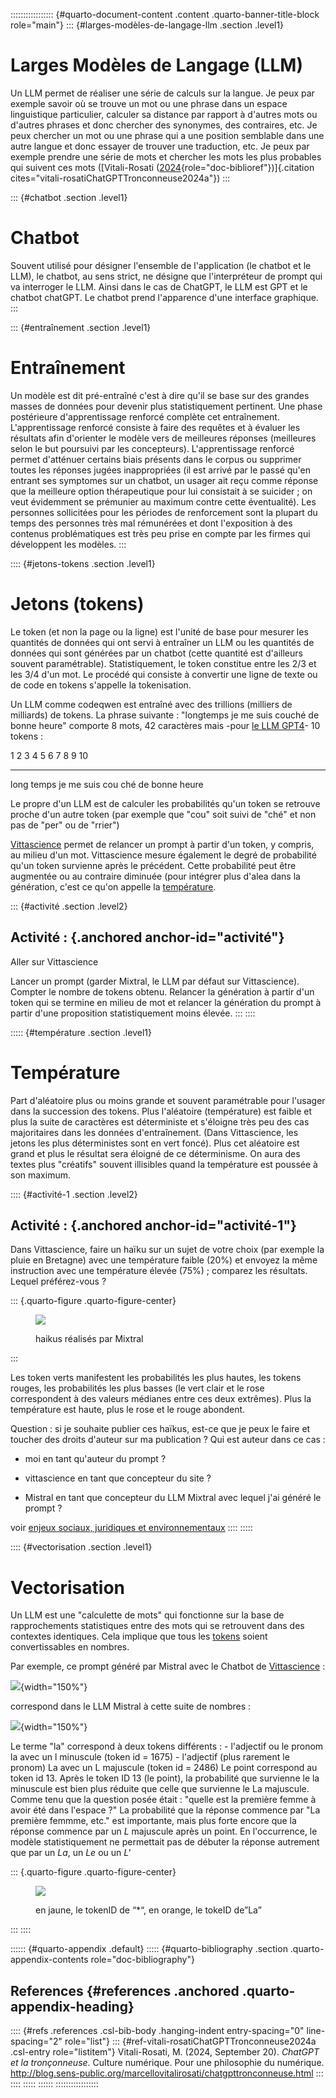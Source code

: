::::::::::::::::: {#quarto-document-content .content .quarto-banner-title-block role="main"}
::: {#larges-modèles-de-langage-llm .section .level1}
# Larges Modèles de Langage (LLM)

Un LLM permet de réaliser une série de calculs sur la langue. Je peux
par exemple savoir où se trouve un mot ou une phrase dans un espace
linguistique particulier, calculer sa distance par rapport à d'autres
mots ou d'autres phrases et donc chercher des synonymes, des contraires,
etc. Je peux chercher un mot ou une phrase qui a une position semblable
dans une autre langue et donc essayer de trouver une traduction, etc. Je
peux par exemple prendre une série de mots et chercher les mots les plus
probables qui suivent ces mots ([Vitali-Rosati
([2024](#ref-vitali-rosatiChatGPTTronconneuse2024a){role="doc-biblioref"})]{.citation
cites="vitali-rosatiChatGPTTronconneuse2024a"})
:::

::: {#chatbot .section .level1}
# Chatbot

Souvent utilisé pour désigner l'ensemble de l'application (le chatbot et
le LLM), le chatbot, au sens strict, ne désigne que l'interpréteur de
prompt qui va interroger le LLM. Ainsi dans le cas de ChatGPT, le LLM
est GPT et le chatbot chatGPT. Le chatbot prend l'apparence d'une
interface graphique.
:::

::: {#entraînement .section .level1}
# Entraînement

Un modèle est dit pré-entraîné c'est à dire qu'il se base sur des
grandes masses de données pour devenir plus statistiquement pertinent.
Une phase postérieure d'apprentissage renforcé complète cet
entraînement. L'apprentissage renforcé consiste à faire des requêtes et
à évaluer les résultats afin d'orienter le modèle vers de meilleures
réponses (meilleures selon le but poursuivi par les concepteurs).
L'apprentissage renforcé permet d'atténuer certains biais présents dans
le corpus ou supprimer toutes les réponses jugées inappropriées (il est
arrivé par le passé qu'en entrant ses symptomes sur un chatbot, un
usager ait reçu comme réponse que la meilleure option thérapeutique pour
lui consistait à se suicider ; on veut évidemment se prémunier au
maximum contre cette éventualité). Les personnes sollicitées pour les
périodes de renforcement sont la plupart du temps des personnes très mal
rémunérées et dont l'exposition à des contenus problématiques est très
peu prise en compte par les firmes qui développent les modèles.
:::

:::: {#jetons-tokens .section .level1}
# Jetons (tokens)

Le token (et non la page ou la ligne) est l'unité de base pour mesurer
les quantités de données qui ont servi à entraîner un LLM ou les
quantités de données qui sont générées par un chatbot (cette quantité
est d'ailleurs souvent paramétrable). Statistiquement, le token
constitue entre les 2/3 et les 3/4 d'un mot. Le procédé qui consiste à
convertir une ligne de texte ou de code en tokens s'appelle la
tokenisation.

Un LLM comme codeqwen est entraîné avec des trillions (milliers de
milliards) de tokens. La phrase suivante : "longtemps je me suis couché
de bonne heure" comporte 8 mots, 42 caractères mais -pour [le LLM
GPT4](https://platform.openai.com/tokenizer)- 10 tokens :

  1      2       3    4    5      6     7     8    9       10
  ------ ------- ---- ---- ------ ----- ----- ---- ------- -------
  long   temps   je   me   suis   cou   ché   de   bonne   heure

Le propre d'un LLM est de calculer les probabilités qu'un token se
retrouve proche d'un autre token (par exemple que "cou" soit suivi de
"ché" et non pas de "per" ou de "rrier")

[Vittascience](https://fr.vittascience.com/) permet de relancer un
prompt à partir d'un token, y compris, au milieu d'un mot. Vittascience
mesure également le degré de probabilité qu'un token survienne après le
précédent. Cette probabilité peut être augmentée ou au contraire
diminuée (pour intégrer plus d'alea dans la génération, c'est ce qu'on
appelle la [température](#température).

::: {#activité .section .level2}
## Activité : {.anchored anchor-id="activité"}

Aller sur Vittascience

Lancer un prompt (garder Mixtral, le LLM par défaut sur Vittascience).
Compter le nombre de tokens obtenu. Relancer la génération à partir d'un
token qui se termine en milieu de mot et relancer la génération du
prompt à partir d'une proposition statistiquement moins élevée.
:::
::::

::::: {#température .section .level1}
# Température

Part d'aléatoire plus ou moins grande et souvent paramétrable pour
l'usager dans la succession des tokens. Plus l'aléatoire (température)
est faible et plus la suite de caractères est déterministe et s'éloigne
très peu des cas majoritaires dans les données d'entraînement. (Dans
Vittascience, les jetons les plus déterministes sont en vert foncé).
Plus cet aléatoire est grand et plus le résultat sera éloigné de ce
déterminisme. On aura des textes plus "créatifs" souvent illisibles
quand la température est poussée à son maximum.

:::: {#activité-1 .section .level2}
## Activité : {.anchored anchor-id="activité-1"}

Dans Vittascience, faire un haïku sur un sujet de votre choix (par
exemple la pluie en Bretagne) avec une température faible (20%) et
envoyez la même instruction avec une température élevée (75%) ; comparez
les résultats. Lequel préférez-vous ?

::: {.quarto-figure .quarto-figure-center}
<figure class="figure">
<p><img src="images/haikus.png" class="img-fluid figure-img" /></p>
<figcaption>haikus réalisés par Mixtral</figcaption>
</figure>
:::

Les token verts manifestent les probabilités les plus hautes, les tokens
rouges, les probabilités les plus basses (le vert clair et le rose
correspondent à des valeurs médianes entre ces deux extrêmes). Plus la
température est haute, plus le rose et le rouge abondent.

Question : si je souhaite publier ces haïkus, est-ce que je peux le
faire et toucher des droits d'auteur sur ma publication ? Qui est auteur
dans ce cas :

-   moi en tant qu'auteur du prompt ?

-   vittascience en tant que concepteur du site ?

-   Mistral en tant que concepteur du LLM Mixtral avec lequel j'ai
    généré le prompt ?

voir [enjeux sociaux, juridiques et
environnementaux](./enjeux_ethiques_environnementaux.html)
::::
:::::

:::: {#vectorisation .section .level1}
# Vectorisation

Un LLM est une "calculette de mots" qui fonctionne sur la base de
rapprochements statistiques entre des mots qui se retrouvent dans des
contextes identiques. Cela implique que tous les [tokens](#jetons)
soient convertissables en nombres.

Par exemple, ce prompt généré par Mistral avec le Chatbot de
[Vittascience](https://fr.vittascience.com/) :

![](images/mistral1.png){width="150%"}

correspond dans le LLM Mistral à cette suite de nombres :

![](images/mistral2.png){width="150%"}

Le terme "la" correspond à deux tokens différents : - l'adjectif ou le
pronom la avec un l minuscule (token id = 1675) - l'adjectif (plus
rarement le pronom) La avec un L majuscule (token id = 2486) Le point
correspond au token id 13. Après le token ID 13 (le point), la
probabilité que survienne le la minuscule est bien plus réduite que
celle que survienne le La majuscule. Comme tenu que la question posée
était : "quelle est la première femme à avoir été dans l'espace ?" La
probabilité que la réponse commence par "La première femmme, etc." est
importante, mais plus forte encore que la réponse commence par un *L*
majuscule après un point. En l'occurrence, le modèle statistiquement ne
permettait pas de débuter la réponse autrement que par un *La*, un *Le*
ou un *L'*

::: {.quarto-figure .quarto-figure-center}
<figure class="figure">
<p><img src="images/mistral3.png" class="img-fluid figure-img" /></p>
<figcaption>en jaune, le tokenID de “*“, en orange, le tokeID
de”La”</figcaption>
</figure>
:::
::::

:::::: {#quarto-appendix .default}
::::: {#quarto-bibliography .section .quarto-appendix-contents role="doc-bibliography"}
## References {#references .anchored .quarto-appendix-heading}

:::: {#refs .references .csl-bib-body .hanging-indent entry-spacing="0" line-spacing="2" role="list"}
::: {#ref-vitali-rosatiChatGPTTronconneuse2024a .csl-entry role="listitem"}
Vitali-Rosati, M. (2024, September 20). *ChatGPT et la tronçonneuse*.
Culture numérique. Pour une philosophie du numérique.
<http://blog.sens-public.org/marcellovitalirosati/chatgpttronconneuse.html>
:::
::::
:::::
::::::
:::::::::::::::::
